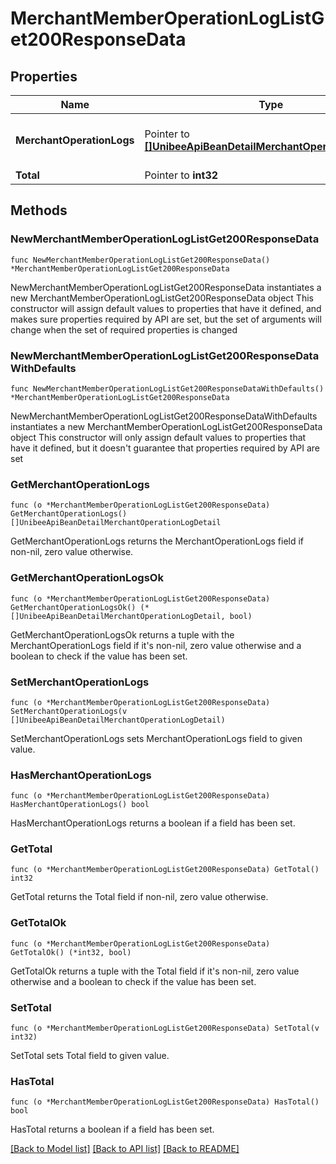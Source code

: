 # MerchantMemberOperationLogListGet200ResponseData

## Properties

Name | Type | Description | Notes
------------ | ------------- | ------------- | -------------
**MerchantOperationLogs** | Pointer to [**[]UnibeeApiBeanDetailMerchantOperationLogDetail**](UnibeeApiBeanDetailMerchantOperationLogDetail.md) | Merchant Member Operation Log List | [optional] 
**Total** | Pointer to **int32** | Total | [optional] 

## Methods

### NewMerchantMemberOperationLogListGet200ResponseData

`func NewMerchantMemberOperationLogListGet200ResponseData() *MerchantMemberOperationLogListGet200ResponseData`

NewMerchantMemberOperationLogListGet200ResponseData instantiates a new MerchantMemberOperationLogListGet200ResponseData object
This constructor will assign default values to properties that have it defined,
and makes sure properties required by API are set, but the set of arguments
will change when the set of required properties is changed

### NewMerchantMemberOperationLogListGet200ResponseDataWithDefaults

`func NewMerchantMemberOperationLogListGet200ResponseDataWithDefaults() *MerchantMemberOperationLogListGet200ResponseData`

NewMerchantMemberOperationLogListGet200ResponseDataWithDefaults instantiates a new MerchantMemberOperationLogListGet200ResponseData object
This constructor will only assign default values to properties that have it defined,
but it doesn't guarantee that properties required by API are set

### GetMerchantOperationLogs

`func (o *MerchantMemberOperationLogListGet200ResponseData) GetMerchantOperationLogs() []UnibeeApiBeanDetailMerchantOperationLogDetail`

GetMerchantOperationLogs returns the MerchantOperationLogs field if non-nil, zero value otherwise.

### GetMerchantOperationLogsOk

`func (o *MerchantMemberOperationLogListGet200ResponseData) GetMerchantOperationLogsOk() (*[]UnibeeApiBeanDetailMerchantOperationLogDetail, bool)`

GetMerchantOperationLogsOk returns a tuple with the MerchantOperationLogs field if it's non-nil, zero value otherwise
and a boolean to check if the value has been set.

### SetMerchantOperationLogs

`func (o *MerchantMemberOperationLogListGet200ResponseData) SetMerchantOperationLogs(v []UnibeeApiBeanDetailMerchantOperationLogDetail)`

SetMerchantOperationLogs sets MerchantOperationLogs field to given value.

### HasMerchantOperationLogs

`func (o *MerchantMemberOperationLogListGet200ResponseData) HasMerchantOperationLogs() bool`

HasMerchantOperationLogs returns a boolean if a field has been set.

### GetTotal

`func (o *MerchantMemberOperationLogListGet200ResponseData) GetTotal() int32`

GetTotal returns the Total field if non-nil, zero value otherwise.

### GetTotalOk

`func (o *MerchantMemberOperationLogListGet200ResponseData) GetTotalOk() (*int32, bool)`

GetTotalOk returns a tuple with the Total field if it's non-nil, zero value otherwise
and a boolean to check if the value has been set.

### SetTotal

`func (o *MerchantMemberOperationLogListGet200ResponseData) SetTotal(v int32)`

SetTotal sets Total field to given value.

### HasTotal

`func (o *MerchantMemberOperationLogListGet200ResponseData) HasTotal() bool`

HasTotal returns a boolean if a field has been set.


[[Back to Model list]](../README.md#documentation-for-models) [[Back to API list]](../README.md#documentation-for-api-endpoints) [[Back to README]](../README.md)


